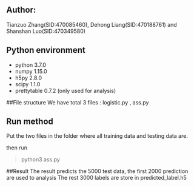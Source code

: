 ## Author:
Tianzuo Zhang(SID:470085460), Dehong Liang(SID:470188761) and Shanshan Luo(SID:470349580)

## Python environment
* python 3.7.0
* numpy 1.15.0
* h5py 2.8.0
* scipy 1.1.0
* prettytable 0.7.2 (only used for analysis)

##File structure
We have total 3 files : logistic.py , ass.py

## Run method
Put the two files in the folder where all training data and testing data are.

then run
>python3 ass.py

##Result
The result predicts the 5000 test data, the first 2000 prediction are used to analysis
The rest 3000 labels are store in predicted_label.h5
